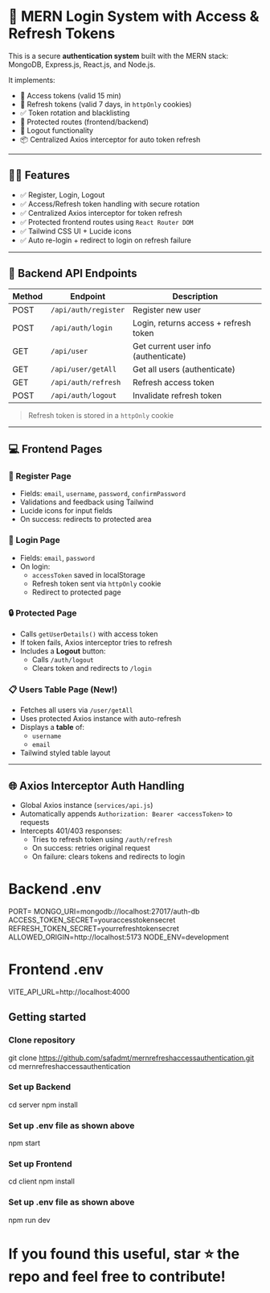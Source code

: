 # 🔐 MERN Login System with Access & Refresh Tokens

This is a secure **authentication system** built with the MERN stack:  
MongoDB, Express.js, React.js, and Node.js.

It implements:
- 🔐 Access tokens (valid 15 min)
- 🔄 Refresh tokens (valid 7 days, in `httpOnly` cookies)
- ✅ Token rotation and blacklisting
- 🔐 Protected routes (frontend/backend)
- 🚪 Logout functionality
- 📦 Centralized Axios interceptor for auto token refresh

---

## 🧑‍💻 Features

- ✅ Register, Login, Logout
- ✅ Access/Refresh token handling with secure rotation
- ✅ Centralized Axios interceptor for token refresh
- ✅ Protected frontend routes using `React Router DOM`
- ✅ Tailwind CSS UI + Lucide icons
- ✅ Auto re-login + redirect to login on refresh failure

---

## 🧪 Backend API Endpoints

| Method | Endpoint              | Description                          |
|--------|-----------------------|--------------------------------------|
| POST   | `/api/auth/register`  | Register new user                    |
| POST   | `/api/auth/login`     | Login, returns access + refresh token|
| GET    | `/api/user`           | Get current user info (authenticate)   |
| GET    | `/api/user/getAll`    | Get all users  (authenticate)   |
| GET    | `/api/auth/refresh`   | Refresh access token                |
| POST   | `/api/auth/logout`    | Invalidate refresh token             |

> Refresh token is stored in a `httpOnly` cookie

---

## 💻 Frontend Pages

### 🧾 Register Page
- Fields: `email`, `username`, `password`, `confirmPassword`
- Validations and feedback using Tailwind
- Lucide icons for input fields
- On success: redirects to protected area

### 🔐 Login Page
- Fields: `email`, `password`
- On login:
  - `accessToken` saved in localStorage
  - Refresh token sent via `httpOnly` cookie
  - Redirect to protected page

### 🔒 Protected Page
- Calls `getUserDetails()` with access token
- If token fails, Axios interceptor tries to refresh
- Includes a **Logout** button:
  - Calls `/auth/logout`
  - Clears token and redirects to `/login`

### 📋 Users Table Page (New!)
- Fetches all users via `/user/getAll`
- Uses protected Axios instance with auto-refresh
- Displays a **table** of:
  - `username`
  - `email`
- Tailwind styled table layout

---

## 🌐 Axios Interceptor Auth Handling

- Global Axios instance (`services/api.js`)
- Automatically appends `Authorization: Bearer <accessToken>` to requests
- Intercepts 401/403 responses:
  - Tries to refresh token using `/auth/refresh`
  - On success: retries original request
  - On failure: clears tokens and redirects to login


# Backend .env

PORT=
MONGO_URI=mongodb://localhost:27017/auth-db
ACCESS_TOKEN_SECRET=youraccesstokensecret
REFRESH_TOKEN_SECRET=yourrefreshtokensecret
ALLOWED_ORIGIN=http://localhost:5173
NODE_ENV=development

# Frontend .env

VITE_API_URL=http://localhost:4000

## Getting started 

### Clone repository

git clone https://github.com/safadmt/mernrefreshaccessauthentication.git
cd mernrefreshaccessauthentication

### Set up Backend
cd server
npm install

### Set up .env file as shown above
npm start

### Set up Frontend

cd client
npm install

### Set up .env file as shown above
npm run dev


# If you found this useful, star ⭐ the repo and feel free to contribute!





